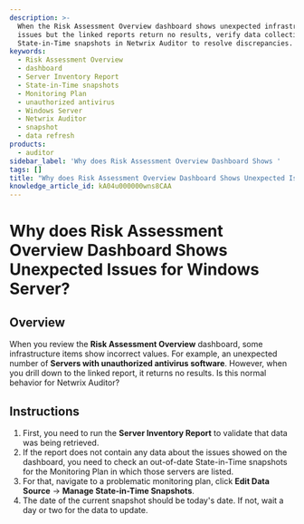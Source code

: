```yaml
---
description: >-
  When the Risk Assessment Overview dashboard shows unexpected infrastructure
  issues but the linked reports return no results, verify data collection and
  State-in-Time snapshots in Netwrix Auditor to resolve discrepancies.
keywords:
  - Risk Assessment Overview
  - dashboard
  - Server Inventory Report
  - State-in-Time snapshots
  - Monitoring Plan
  - unauthorized antivirus
  - Windows Server
  - Netwrix Auditor
  - snapshot
  - data refresh
products:
  - auditor
sidebar_label: 'Why does Risk Assessment Overview Dashboard Shows '
tags: []
title: "Why does Risk Assessment Overview Dashboard Shows Unexpected Issues for Windows Server?"
knowledge_article_id: kA04u000000wns8CAA
---
```


# Why does Risk Assessment Overview Dashboard Shows Unexpected Issues for Windows Server?

## Overview

When you review the **Risk Assessment Overview** dashboard, some infrastructure items show incorrect values. For example, an unexpected number of **Servers with unauthorized antivirus software**. However, when you drill down to the linked report, it returns no results. Is this normal behavior for Netwrix Auditor?

## Instructions

1. First, you need to run the **Server Inventory Report** to validate that data was being retrieved.
2. If the report does not contain any data about the issues showed on the dashboard, you need to check an out-of-date State-in-Time snapshots for the Monitoring Plan in which those servers are listed.
3. For that, navigate to a problematic monitoring plan, click **Edit Data Source** -> **Manage State-in-Time Snapshots**.
4. The date of the current snapshot should be today's date. If not, wait a day or two for the data to update.

